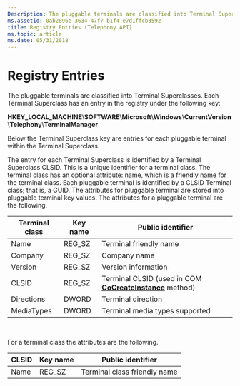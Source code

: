 ```yaml
---
Description: The pluggable terminals are classified into Terminal Superclasses.
ms.assetid: 0ab2896e-3634-47f7-b1f4-e7d1ffcb3592
title: Registry Entries (Telephony API)
ms.topic: article
ms.date: 05/31/2018
---
```


# Registry Entries

The pluggable terminals are classified into Terminal Superclasses. Each Terminal Superclass has an entry in the registry under the following key:

**HKEY\_LOCAL\_MACHINE**\\**SOFTWARE**\\**Microsoft**\\**Windows**\\**CurrentVersion**\\**Telephony**\\**TerminalManager**

Below the Terminal Superclass key are entries for each pluggable terminal within the Terminal Superclass.

The entry for each Terminal Superclass is identified by a Terminal Superclass CLSID. This is a unique identifier for a terminal class. The terminal class has an optional attribute: name, which is a friendly name for the terminal class. Each pluggable terminal is identified by a CLSID Terminal class; that is, a GUID. The attributes for pluggable terminal are stored into pluggable terminal key values. The attributes for a pluggable terminal are the following.



| Terminal class | Key name | Public identifier                                                                 |
|----------------|----------|-----------------------------------------------------------------------------------|
| Name           | REG\_SZ  | Terminal friendly name                                                            |
| Company        | REG\_SZ  | Company name                                                                      |
| Version        | REG\_SZ  | Version information                                                               |
| CLSID          | REG\_SZ  | Terminal CLSID (used in COM [**CoCreateInstance**](https://msdn.microsoft.com/library/ms686615(v=VS.85).aspx) method) |
| Directions     | DWORD    | Terminal direction                                                                |
| MediaTypes     | DWORD    | Terminal media types supported                                                    |



 

For a terminal class the attributes are the following.



| CLSID | Key name | Public identifier            |
|-------|----------|------------------------------|
| Name  | REG\_SZ  | Terminal class friendly name |



 

 

 



